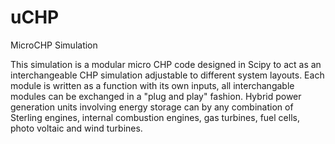 # uCHP
MicroCHP Simulation

This simulation is a modular micro CHP code designed in Scipy to act as an 
interchangeable CHP simulation adjustable to different system layouts. Each 
module is written as a function with its own inputs, all interchangable modules 
can be exchanged in a "plug and play" fashion. Hybrid power generation units 
involving energy storage can by any combination of Sterling engines, internal 
combustion engines, gas turbines, fuel cells, photo voltaic and wind turbines. 
